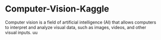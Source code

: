 # Computer-Vision-Kaggle
Computer vision is a field of artificial intelligence (AI) that allows computers to interpret and analyze visual data, such as images, videos, and other visual inputs.
uu

